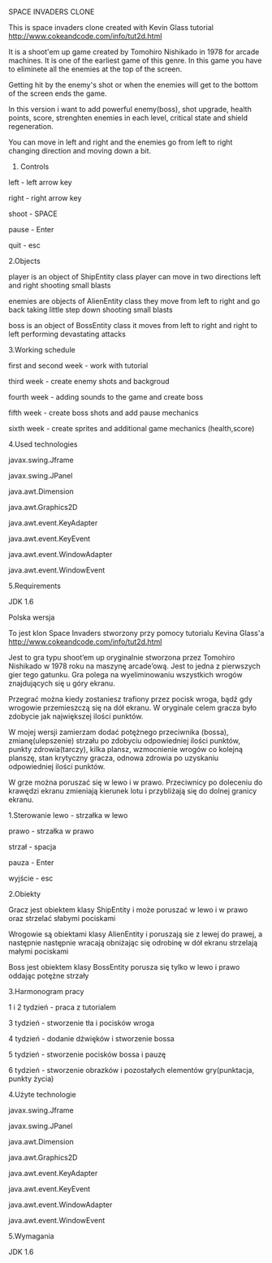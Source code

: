 SPACE INVADERS CLONE

This is space invaders clone created with Kevin Glass tutorial
http://www.cokeandcode.com/info/tut2d.html

It is a shoot'em up game created by Tomohiro Nishikado in 1978 for arcade machines. It is one of the earliest game of this genre. In this game you have to eliminete all the enemies at the top of the screen. 

Getting hit by the enemy's shot or when the enemies will get to the bottom of the screen ends the game.

In this version i want to add powerful enemy(boss), shot upgrade, health points, score, strenghten enemies in each level, critical state and shield regeneration.

You can move in left and right and the enemies go from left to right changing direction and moving down a bit.

1. Controls 

left - left arrow key

right - right arrow key

shoot - SPACE

pause - Enter

quit - esc

2.Objects

player is an object of ShipEntity class player can move in two directions left and right shooting small blasts

enemies are objects of AlienEntity class they move from left to right and go back taking little step down shooting small blasts

boss is an object of BossEntity class it moves from left to right and right to left performing devastating attacks

3.Working schedule

first and second week - work with tutorial

third week - create enemy shots and backgroud

fourth week - adding sounds to the game and create boss

fifth week - create boss shots and add pause mechanics

sixth week - create sprites and additional game mechanics (health,score)

4.Used technologies

javax.swing.Jframe

javax.swing.JPanel

java.awt.Dimension

java.awt.Graphics2D

java.awt.event.KeyAdapter

java.awt.event.KeyEvent

java.awt.event.WindowAdapter

java.awt.event.WindowEvent

5.Requirements

JDK 1.6

Polska wersja

To jest klon Space Invaders stworzony przy pomocy tutorialu Kevina Glass'a
http://www.cokeandcode.com/info/tut2d.html

Jest to gra typu shoot’em up oryginalnie stworzona przez Tomohiro Nishikado w 1978 roku na maszynę arcade’ową. Jest to jedna z pierwszych gier tego gatunku. Gra polega na wyeliminowaniu wszystkich wrogów znajdujących się u góry ekranu. 

Przegrać można kiedy zostaniesz trafiony przez pocisk wroga, bądź gdy wrogowie przemieszczą się na dół ekranu. W oryginale celem gracza było zdobycie jak największej ilości punktów. 

W mojej wersji zamierzam dodać potężnego przeciwnika (bossa), zmianę(ulepszenie) strzału po zdobyciu odpowiedniej ilości punktów, punkty zdrowia(tarczy), kilka plansz, wzmocnienie wrogów co kolejną planszę, stan krytyczny gracza, odnowa zdrowia po uzyskaniu odpowiedniej ilości punktów. 

W grze można poruszać się w lewo i w prawo. Przeciwnicy po doleceniu do krawędzi ekranu zmieniają kierunek lotu i przybliżają się do dolnej granicy ekranu.

1.Sterowanie
lewo - strzałka w lewo

prawo - strzałka w prawo

strzał - spacja

pauza - Enter

wyjście - esc

2.Obiekty

Gracz jest obiektem klasy ShipEntity i może poruszać w lewo i w prawo oraz strzelać słabymi pociskami

Wrogowie są obiektami klasy AlienEntity i poruszają sie z lewej do prawej, a następnie następnie wracają obniżając się odrobinę w dół ekranu strzelają małymi pociskami

Boss jest obiektem klasy BossEntity porusza się tylko w lewo i prawo oddając potężne strzały

3.Harmonogram pracy

1 i 2 tydzień - praca z tutorialem

3 tydzień - stworzenie tła i pocisków wroga

4 tydzień - dodanie dźwięków i stworzenie bossa

5 tydzień - stworzenie pocisków bossa i pauzę

6 tydzień - stworzenie obrazków i pozostałych elementów gry(punktacja, punkty życia)

4.Użyte technologie

javax.swing.Jframe

javax.swing.JPanel

java.awt.Dimension

java.awt.Graphics2D

java.awt.event.KeyAdapter

java.awt.event.KeyEvent

java.awt.event.WindowAdapter

java.awt.event.WindowEvent

5.Wymagania

JDK 1.6
